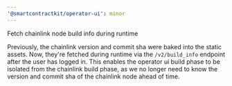 ```yaml
---
'@smartcontractkit/operator-ui': minor
---
```


Fetch chainlink node build info during runtime

Previously, the chainlink version and commit sha were baked into the static assets. Now, they're fetched during runtime via the `/v2/build_info` endpoint after the user has logged in. This enables the operator ui build phase to be isolated from the chainlink build phase, as we no longer need to know the version and commit sha of the chainlink node ahead of time.
